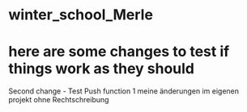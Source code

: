 # winter_school_Merle
# here are some changes to test if things work as they should

Second change - Test Push function 1
meine änderungen im eigenen projekt ohne Rechtschreibung